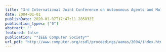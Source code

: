 ```yaml
---
title: "3rd International Joint Conference on Autonomous Agents and Multiagent Systems (AAMAS 2004), 19-23 August 2004, New York, NY, USA"
date: 2004-01-01
publishDate: 2020-01-07T17:47:11.285832Z
publication_types: ["0"]
abstract: ""
featured: false
publication: "*IEEE Computer Society*"
url_pdf: "http://www.computer.org/csdl/proceedings/aamas/2004/index.html"
---
```


